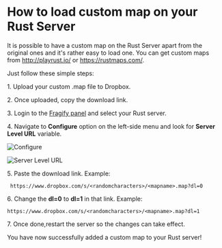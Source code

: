 # How to load custom map on your Rust Server

It is possible to have a custom map on the Rust Server apart from the original ones and it's rather easy to load one. You can get custom maps from http://playrust.io/
or https://rustmaps.com/.

Just follow these simple steps:

1\.  Upload your custom .map file to Dropbox.

2\.  Once uploaded, copy the download link.

3\.  Login to the [Fragify panel](https://panel.fragify.net/auth/login) and select your Rust server.

4\.  Navigate to **Configure** option on the left-side menu and look for **Server Level URL** variable.

![Configure](../images/configure.png)

![Server Level URL](../images/server-lvl-url.png)

5\.  Paste the download link. Example:
``` 
 https://www.dropbox.com/s/<randomcharacters>/<mapname>.map?dl=0
```
6\.  Change the **dl=0** to **dl=1** in that link.  Example: 
```
https://www.dropbox.com/s/<randomcharacters>/<mapname>.map?dl=1
```
7\.  Once done,restart the server so the changes can take effect.

You have now successfully added a custom map to your Rust server!
